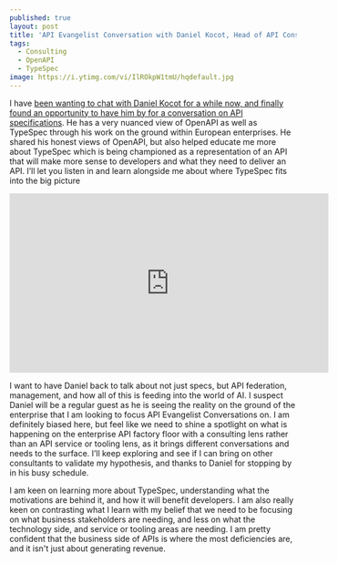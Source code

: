```yaml
---
published: true
layout: post
title: 'API Evangelist Conversation with Daniel Kocot, Head of API Consulting at codecentric AG'
tags:
  - Consulting
  - OpenAPI
  - TypeSpec
image: https://i.ytimg.com/vi/IlROkpW1tmU/hqdefault.jpg
---
```

I have [been wanting to chat with Daniel Kocot for a while now, and finally found an opportunity to have him by for a conversation on API specifications](https://conversations.apievangelist.com/sessions/2024-09-12-daniel-kocot-codecentric-ag.html). He has a very nuanced view of OpenAPI as well as TypeSpec through his work on the ground within European enterprises. He shared his honest views of OpenAPI, but also helped educate me more about TypeSpec which is being championed as a representation of an API that will make more sense to developers and what they need to deliver an API. I’ll let you listen in and learn alongside me about where TypeSpec fits into the big picture

<center><iframe width="560" height="315" src="https://www.youtube.com/embed/IlROkpW1tmU?si=0TQAUR4PJ-XDMn7z" title="YouTube video player" frameborder="0" allow="accelerometer; autoplay; clipboard-write; encrypted-media; gyroscope; picture-in-picture; web-share" referrerpolicy="strict-origin-when-cross-origin" allowfullscreen></iframe></center>

I want to have Daniel back to talk about not just specs, but API federation, management, and how all of this is feeding into the world of AI. I suspect Daniel will be a regular guest as he is seeing the reality on the ground of the enterprise that I am looking to focus API Evangelist Conversations on. I am definitely biased here, but feel like we need to shine a spotlight on what is happening on the enterprise API factory floor with a consulting lens rather than an API service or tooling lens, as it brings different conversations and needs to the surface. I’ll keep exploring and see if I can bring on other consultants to validate my hypothesis, and thanks to Daniel for stopping by in his busy schedule.

I am keen on learning more about TypeSpec, understanding what the motivations are behind it, and how it will benefit developers. I am also really keen on contrasting what I learn with my belief that we need to be focusing on what business stakeholders are needing, and less on what the technology side, and service or tooling areas are needing. I am pretty confident that the business side of APIs is where the most deficiencies are, and it isn't just about generating revenue.